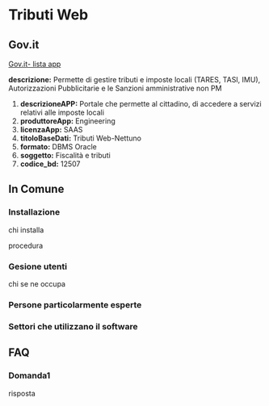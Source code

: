# Tributi Web

## Gov.it

[Gov.it- lista app](http://basidati.agid.gov.it/catalogo/amm?code=c_a944)

**descrizione:** Permette di gestire tributi e imposte locali (TARES, TASI, IMU), Autorizzazioni Pubblicitarie e le Sanzioni amministrative non PM

1. **descrizioneAPP:** Portale che permette al cittadino, di accedere a servizi relativi alle imposte locali
2. **produttoreApp:** Engineering
3. **licenzaApp:** SAAS
4. **titoloBaseDati:** Tributi Web-Nettuno
5. **formato:** DBMS Oracle
6. **soggetto:** Fiscalità e tributi
7. **codice_bd:** 12507

## In Comune

### Installazione

chi installa

procedura

### Gesione utenti

chi se ne occupa

### Persone particolarmente esperte

### Settori che utilizzano il software

## FAQ

### Domanda1

risposta
